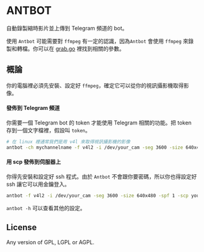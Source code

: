 # ANTBOT

自動錄製縮時影片並上傳到 Telegram 頻道的 bot。

使用 `Antbot` 可能需要對 `ffmpeg` 有一定的認識，因為`Antbot` 會使用 `ffmpeg` 來錄製和轉檔。你可以在 [grab.go](https://github.com/Patrolavia/antbot/blob/master/grab.go) 裡找到相關的參數。

## 概論

你的電腦裡必須先安裝、設定好 `ffmpeg`，確定它可以從你的視訊攝影機取得影像。

#### 發佈到 Telegram 頻道

你需要一個 Telegram bot 的 token 才能使用 Telegram 相關的功能。把 token 存到一個文字檔裡，假設叫 `token`。

```sh
# 在 linux 裡通常我們是用 v4l 來取得視訊攝影機的影像
antbot -ch mychannelname -f v4l2 -i /dev/your_cam -seg 3600 -size 640x480 -spf 1 -t token
```

#### 用 scp 發佈到伺服器上

你得先安裝和設定好 ssh 程式。由於 `Antbot` 不會跟你要密碼，所以你也得設定好 ssh 讓它可以用金鑰登入。

```sh
antbot -f v4l2 -i /dev/your_cam -seg 3600 -size 640x480 -spf 1 -scp you@example.com:path/to/web/ant.mp4
```

`antbot -h` 可以查看其他的設定。

## License

Any version of GPL, LGPL or AGPL.
